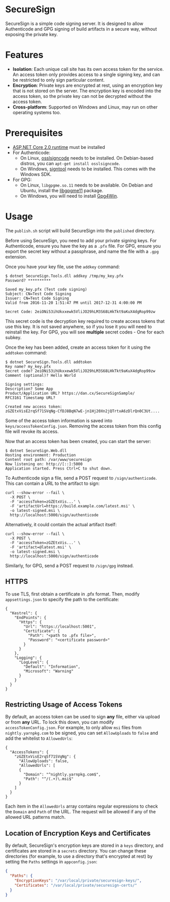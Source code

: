 SecureSign
==========

SecureSign is a simple code signing server. It is designed to allow Authenticode and GPG signing of build artifacts in a secure way, without exposing the private key.

Features
========
 - **Isolation**: Each unique call site has its own access token for the service. An access token only provides access to a single signing key, and can be restricted to only sign particular content.
 - **Encryption**: Private keys are encrypted at rest, using an encryption key that is not stored on the server. The encryption key is encoded into the access token, so the private key can not be decrypted without the access token.
 - **Cross-platform**: Supported on Windows and Linux, may run on other operating systems too.

Prerequisites
=============
 - [ASP.NET Core 2.0 runtime](https://www.microsoft.com/net/download/core#/runtime) must be installed
 - For Authenticode:
   - On Linux, [osslsigncode](https://sourceforge.net/projects/osslsigncode/) needs to be installed. On Debian-based distros, you can `apt-get install osslsigncode`.
   - On Windows, [signtool](https://docs.microsoft.com/en-us/dotnet/framework/tools/signtool-exe) needs to be installed. This comes with the Windows SDK.
 - For GPG:
   - On Linux, `libgpgme.so.11` needs to be available. On Debian and Ubuntu, install the [libgpgme11](https://packages.debian.org/stretch/libgpgme11) package.
   - On Windows, you will need to install [Gpg4Win](https://www.gpg4win.org/).

Usage
=====
The `publish.sh` script will build SecureSign into the `published` directory.

Before using SecureSign, you need to add your private signing keys. For Authenticode, ensure you have the key as a `.pfx` file. For GPG, ensure you export the secret key without a passphrase, and name the file with a `.gpg` extension.

Once you have your key file, use the `addkey` command:

```
$ dotnet SecureSign.Tools.dll addkey /tmp/my_key.pfx
Password? **********

Saved my_key.pfx (Test code signing)
Subject: CN=Test Code Signing
Issuer: CN=Test Code Signing
Valid from 2016-11-20 1:51:47 PM until 2017-12-31 4:00:00 PM

Secret Code: 2eiONi53ihUkxxewk5VliJO29hLM3S68LHkTkt9aKuX4dgRop99zw
```

This secret code is the decryption key required to create access tokens that use this key. It is not saved anywhere, so if you lose it you will need to reinstall the key. For GPG, you will see **multiple** secret codes - One for each subkey.

Once the key has been added, create an access token for it using the `addtoken` command:
```
$ dotnet SecureSign.Tools.dll addtoken
Key name? my_key.pfx
Secret code? 2eiONi53ihUkxxewk5VliJO29hLM3S68LHkTkt9aKuX4dgRop99zw
Comment (optional)? Hello World

Signing settings:
Description? Some App
Product/Application URL? https://dan.cx/SecureSignSample/
RFC3161 Timestamp URL? 

Created new access token:
zGZEtxVisE2rqSf71SVqNg-CfDJ8BqN7wE-jn1Hj20Xn2jQTrtxA6zDlrQn0C3Ut....
```

Some of the access token information is saved into `keys/accessTokenConfig.json`. Removing the access token from this config file will revoke its access.

Now that an access token has been created, you can start the server:
```
$ dotnet SecureSign.Web.dll
Hosting environment: Production
Content root path: /var/www/securesign
Now listening on: http://[::]:5000
Application started. Press Ctrl+C to shut down.
```

To Authenticode sign a file, send a POST request to `/sign/authenticode`. This can contain a URL to the artifact to sign:
```
curl --show-error --fail \
  -X POST \
  -F 'accessToken=zGZEtxVis...' \
  -F 'artifactUrl=https://build.example.com/latest.msi' \
  -o latest-signed.msi \
  http://localhost:5000/sign/authenticode
```

Alternatively, it could contain the actual artifact itself:
```
curl --show-error --fail \
  -X POST \
  -F 'accessToken=zGZEtxVis...' \
  -F 'artifact=@latest.msi' \
  -o latest-signed.msi \
  http://localhost:5000/sign/authenticode
```

Similarly, for GPG, send a POST request to `/sign/gpg` instead.

HTTPS
-----
To use TLS, first obtain a certificate in .pfx format. Then, modify `appsettings.json` to specify the path to the certificate:
```
{
  "Kestrel": {
    "EndPoints": {
      "Https": {
        "Url": "https://localhost:5001",
        "Certificate": {
          "Path": "<path to .pfx file>",
          "Password": "<certificate password>"
        }
      }
    },
    "Logging": {
      "LogLevel": {
        "Default": "Information",
        "Microsoft": "Warning"
      }
    }
  }
}
```

Restricting Usage of Access Tokens
----------------------------------

By default, an access token can be used to sign **any** file, either via upload or from **any** URL. To lock this down, you can modify `accessTokenConfig.json`. For example, to only allow `msi` files from `nightly.yarnpkg.com` to be signed, you can set `AllowUploads` to `false` and add the whitelist to `AllowedUrls`:
```
{
  "AccessTokens": {
    "zGZEtxVisE2rqSf71SVqNg": {
      "AllowUploads": false,
      "AllowedUrls": [
      {
        "Domain": "^nightly.yarnpkg.com$",
        "Path": "^/(.+)\.msi$"
      }
    ]
  }
}
```

Each item in the `AllowedUrls` array contains regular expressions to check the `Domain` and `Path` of the URL. The request will be allowed if any of the allowed URL patterns match.

Location of Encryption Keys and Certificates
--------------------------------------------

By default, SecureSign's encryption keys are stored in a `keys` directory, and certificates are stored in a `secrets` directory. You can change these directories (for example, to use a directory that's encrypted at rest) by setting the `Paths` settings in `appconfig.json`:

```json
{
  "Paths": {
    "EncryptionKeys": "/var/local/private/securesign-keys/",
    "Certificates": "/var/local/private/securesign-certs/"
  }
}
```
